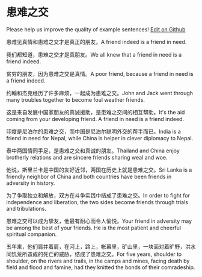 # 患难之交

Please help us improve the quality of example sentences! [Edit on Github](https://github.com/jiyushe/jiyu-example-sentence-source/blob/main/chinese/huannanzhijiao.md)

<p><span class="chinese">患难见真情和患难之交才是真正的朋友。</span><span class="english">A friend indeed is a friend in need.</span></p>

<p><span class="chinese">我们都知道，患难之交才是真朋友。</span><span class="english">We all knew that a friend in need is a friend indeed.</span></p>

<p><span class="chinese">贫穷的朋友，因为患难之交是真情。</span><span class="english">A poor friend, because a friend in need is a friend indeed.</span></p>

<p><span class="chinese">约翰和杰克经历了许多麻烦，一起成为患难之交。</span><span class="english">John and Jack went through many troubles together to become foul weather friends.</span></p>

<p><span class="chinese">这是来自发展中国家朋友的真诚援助，是患难之交间的相互帮助。</span><span class="english">It's the aid coming from your developing friend. A friend in need is a friend indeed.</span></p>

<p><span class="chinese">印度是尼泊尔的患难之交，而中国是尼泊尔聪明外交的帮手而已。</span><span class="english">India is a friend in need for Nepal, while China is helper in clever diplomacy to Nepal.</span></p>

<p><span class="chinese">泰中两国情同手足，是患难之交和真诚的朋友。</span><span class="english">Thailand and China enjoy brotherly relations and are sincere friends sharing weal and woe.</span></p>

<p><span class="chinese">他说，斯里兰卡是中国的友好近邻，两国在历史上就是患难之交。</span><span class="english">Sri Lanka is a friendly neighbor of China and both countries have been friends in adversity in history.</span></p>

<p><span class="chinese">为了争取独立和解放，双方在斗争实践中结成了患难之交。</span><span class="english">In order to fight for independence and liberation, the two sides become friends through trials and tribulations.</span></p>

<p><span class="chinese">患难之交可以成为挚友，他最有耐心而令人愉悦。</span><span class="english">Your friend in adversity may be among the best of your friends. He is the most patient and cheerful spiritual companion.</span></p>

<p><span class="chinese">五年来，他们肩并着肩，在河上，路上，帐幕里，矿山里，一块面对着旷野，洪水同饥荒所造成的死亡的威胁，结成了患难之交。</span><span class="english">For five years, shoulder to shoulder, on the rivers and trails, in the camps and mines, facing death by field and flood and famine, had they knitted the bonds of their comradeship.</span></p>

